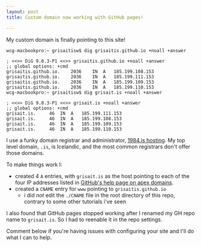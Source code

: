 ```yaml
---
layout: post
title: Custom domain now working with GitHub pages!

---
```

My custom domain is finally pointing to this site!
```
wcg-macbookpro:~ grisaitisw$ dig grisaitis.github.io +noall +answer

; <<>> DiG 9.8.3-P1 <<>> grisaitis.github.io +noall +answer
;; global options: +cmd
grisaitis.github.io.	2036	IN	A	185.199.108.153
grisaitis.github.io.	2036	IN	A	185.199.111.153
grisaitis.github.io.	2036	IN	A	185.199.109.153
grisaitis.github.io.	2036	IN	A	185.199.110.153
wcg-macbookpro:~ grisaitisw$ dig grisait.is +noall +answer

; <<>> DiG 9.8.3-P1 <<>> grisait.is +noall +answer
;; global options: +cmd
grisait.is.		46	IN	A	185.199.111.153
grisait.is.		46	IN	A	185.199.108.153
grisait.is.		46	IN	A	185.199.109.153
grisait.is.		46	IN	A	185.199.110.153
```

I use a funky domain registrar and administrator, [1984.is hosting](https://1984.is). My top level domain, `.is`, is Icelandic, and the most common registrars don't offer those domains. 

To make things work I:
* created 4 `A` entries, with `grisait.is` as the host pointing to each of the four IP addresses listed in [GitHub's help page on apex domains](https://help.github.com/articles/setting-up-an-apex-domain).
* created a `CNAME` entry for `www` pointing to `grisaitis.github.io`
  * i did _not_ edit the `./CNAME` file in the root directory of this repo, contrary to some other tutorials i've seen

I also found that GitHub pages stopped working after I renamed my GH repo name to `grisait.is`. So I had to reenable it in the repo settings.

Comment below if you're having issues with configuring your site and I'll do what I can to help.